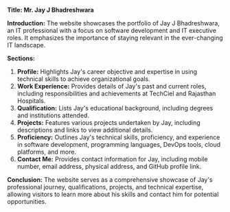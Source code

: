 
**Title: Mr. Jay J Bhadreshwara**

**Introduction:**
The website showcases the portfolio of Jay J Bhadreshwara, an IT professional with a focus on software development and IT executive roles. It emphasizes the importance of staying relevant in the ever-changing IT landscape.

**Sections:**
1. **Profile:** Highlights Jay's career objective and expertise in using technical skills to achieve organizational goals.
2. **Work Experience:** Provides details of Jay's past and current roles, including responsibilities and achievements at TechCiel and Rajasthan Hospitals.
3. **Qualification:** Lists Jay's educational background, including degrees and institutions attended.
4. **Projects:** Features various projects undertaken by Jay, including descriptions and links to view additional details.
5. **Proficiency:** Outlines Jay's technical skills, proficiency, and experience in software development, programming languages, DevOps tools, cloud platforms, and more.
6. **Contact Me:** Provides contact information for Jay, including mobile number, email address, physical address, and GitHub profile link.

**Conclusion:**
The website serves as a comprehensive showcase of Jay's professional journey, qualifications, projects, and technical expertise, allowing visitors to learn more about his skills and contact him for potential opportunities.
